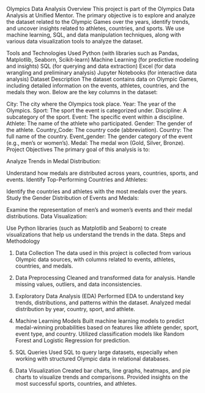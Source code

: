 Olympics Data Analysis
Overview
This project is part of the Olympics Data Analysis at Unified Mentor. The primary objective is to explore and analyze the dataset related to the Olympic Games over the years, identify trends, and uncover insights related to athletes, countries, and sports. We use machine learning, SQL, and data manipulation techniques, along with various data visualization tools to analyze the dataset.

Tools and Technologies Used
Python (with libraries such as Pandas, Matplotlib, Seaborn, Scikit-learn)
Machine Learning (for predictive modeling and insights)
SQL (for querying and data extraction)
Excel (for data wrangling and preliminary analysis)
Jupyter Notebooks (for interactive data analysis)
Dataset Description
The dataset contains data on Olympic Games, including detailed information on the events, athletes, countries, and the medals they won. Below are the key columns in the dataset:

City: The city where the Olympics took place.
Year: The year of the Olympics.
Sport: The sport the event is categorized under.
Discipline: A subcategory of the sport.
Event: The specific event within a discipline.
Athlete: The name of the athlete who participated.
Gender: The gender of the athlete.
Country_Code: The country code (abbreviation).
Country: The full name of the country.
Event_gender: The gender category of the event (e.g., men’s or women’s).
Medal: The medal won (Gold, Silver, Bronze).
Project Objectives
The primary goal of this analysis is to:

Analyze Trends in Medal Distribution:

Understand how medals are distributed across years, countries, sports, and events.
Identify Top-Performing Countries and Athletes:

Identify the countries and athletes with the most medals over the years.
Study the Gender Distribution of Events and Medals:

Examine the representation of men’s and women’s events and their medal distributions.
Data Visualization:

Use Python libraries (such as Matplotlib and Seaborn) to create visualizations that help us understand the trends in the data.
Steps and Methodology
1. Data Collection
The data used in this project is collected from various Olympic data sources, with columns related to events, athletes, countries, and medals.

2. Data Preprocessing
Cleaned and transformed data for analysis.
Handle missing values, outliers, and data inconsistencies.
3. Exploratory Data Analysis (EDA)
Performed EDA to understand key trends, distributions, and patterns within the dataset.
Analyzed medal distribution by year, country, sport, and athlete.
4. Machine Learning Models
Built machine learning models to predict medal-winning probabilities based on features like athlete gender, sport, event type, and country.
Utilized classification models like Random Forest and Logistic Regression for prediction.
5. SQL Queries
Used SQL to query large datasets, especially when working with structured Olympic data in relational databases.
6. Data Visualization
Created bar charts, line graphs, heatmaps, and pie charts to visualize trends and comparisons.
Provided insights on the most successful sports, countries, and athletes.
